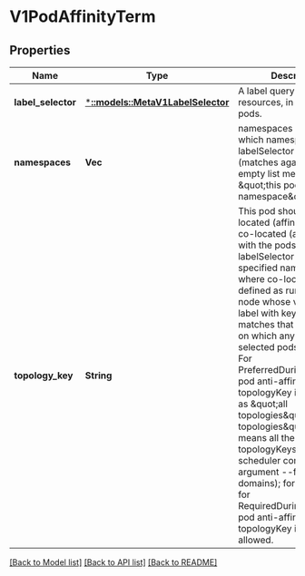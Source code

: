 # V1PodAffinityTerm

## Properties
Name | Type | Description | Notes
------------ | ------------- | ------------- | -------------
**label_selector** | [***::models::MetaV1LabelSelector**](io.k8s.apimachinery.pkg.apis.meta.v1.LabelSelector.md) | A label query over a set of resources, in this case pods. | [optional] [default to null]
**namespaces** | **Vec<String>** | namespaces specifies which namespaces the labelSelector applies to (matches against); null or empty list means \&quot;this pod&#39;s namespace\&quot; | [optional] [default to null]
**topology_key** | **String** | This pod should be co-located (affinity) or not co-located (anti-affinity) with the pods matching the labelSelector in the specified namespaces, where co-located is defined as running on a node whose value of the label with key topologyKey matches that of any node on which any of the selected pods is running. For PreferredDuringScheduling pod anti-affinity, empty topologyKey is interpreted as \&quot;all topologies\&quot; (\&quot;all topologies\&quot; here means all the topologyKeys indicated by scheduler command-line argument --failure-domains); for affinity and for RequiredDuringScheduling pod anti-affinity, empty topologyKey is not allowed. | [optional] [default to null]

[[Back to Model list]](../README.md#documentation-for-models) [[Back to API list]](../README.md#documentation-for-api-endpoints) [[Back to README]](../README.md)


